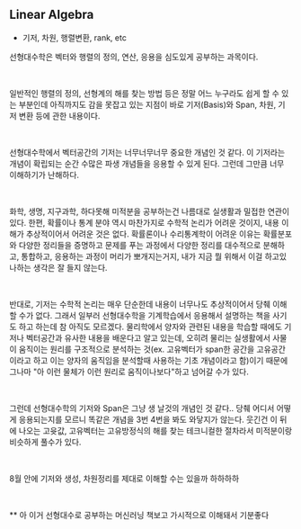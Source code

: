 ## Linear Algebra
* 기저, 차원, 행렬변환, rank, etc

선형대수학은 벡터와 행렬의 정의, 연산, 응용을 심도있게 공부하는 과목이다.

​

일반적인 행렬의 정의, 선형계의 해를 찾는 방법 등은 정말 어느 누구라도 쉽게 할 수 있는 부분인데 아직까지도 감을 못잡고 있는 지점이 바로 기저(Basis)와 Span, 차원, 기저 변환 등에 관한 내용이다. 

​

선형대수학에서 벡터공간의 기저는 너무너무너무 중요한 개념인 것 같다. 이 기저라는 개념이 확립되는 순간 수많은 파생 개념들을 응용할 수 있게 된다. 그런데 그만큼 너무 이해하기가 난해하다.

​

화학, 생명, 지구과학, 하다못해 미적분을 공부하는건 나름대로 실생활과 밀접한 연관이 있다. 한편, 확률이나 통계 분야 역시 마찬가지로 수학적 논리가 어려운 것이지, 내용 이해가 추상적이어서 어려운 것은 없다. 확률론이나 수리통계학이 어려운 이유는 확률분포와 다양한 정리들을 증명하고 문제를 푸는 과정에서 다양한 정리를 대수적으로 분해하고, 통합하고, 응용하는 과정이 머리가 뽀개지는거지, 내가 지금 뭘 위해서 이걸 하고있나하는 생각은 잘 들지 않는다.

​

반대로, 기저는 수학적 논리는 매우 단순한데 내용이 너무나도 추상적이어서 당췌 이해할 수가 없다. 그래서 일부러 선형대수학을 기계학습에서 응용해서 설명하는 책을 사기도 하고 하는데 참 아직도 모르겠다. 물리학에서 양자와 관련된 내용을 학습할 때에도 기저나 벡터공간과 유사한 내용을 배운다고 알고 있는데, 오히려 물리는 실생활에서 사물이 움직이는 원리를 구조적으로 분석하는 것(ex. 고유벡터가 span한 공간을 고유공간이라고 하고 이는 양자의 움직임을 분석할때 사용하는 기초 개념이라고 함)이기 때문에 그나마 "아 이런 물체가 이런 원리로 움직이나보다"하고 넘어갈 수가 있다.

​

그런데 선형대수학의 기저와 Span은 그냥 생 날것의 개념인 것 같다.. 당췌 어디서 어떻게 응용되는지를 모르니 똑같은 개념을 3번 4번을 봐도 와닿지가 않는다. 웃긴건 이 뒤에 나오는 고윳값, 고유벡터는 고유방정식의 해를 찾는 테크니컬한 절차라서 미적분이랑 비슷하게 풀수가 있다.

​

8월 안에 기저와 생성, 차원정리를 제대로 이해할 수는 있을까 하하하하

​

** 아 이거 선형대수로 공부하는 머신러닝 책보고 가시적으로 이해돼서 기분좋다 
